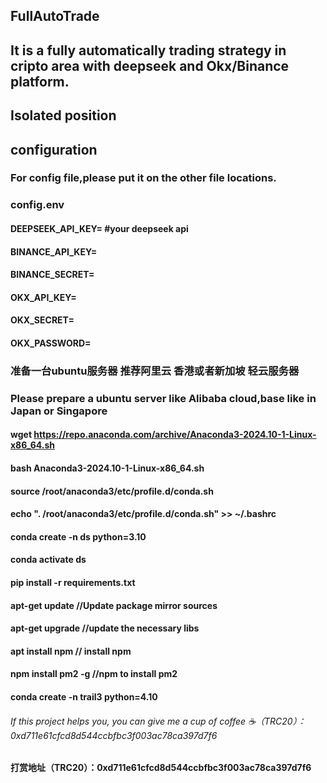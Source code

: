 ## FullAutoTrade
## It is a fully automatically trading strategy in cripto area with deepseek and Okx/Binance platform.

## Isolated position

## configuration

### For config file,please put it on the other file locations.

### config.env

####  DEEPSEEK_API_KEY= #your deepseek  api

####  BINANCE_API_KEY=

####  BINANCE_SECRET=

####  OKX_API_KEY=

####  OKX_SECRET=

#### OKX_PASSWORD=


### 准备一台ubuntu服务器 推荐阿里云 香港或者新加坡 轻云服务器
### Please prepare a ubuntu server like Alibaba cloud,base like in Japan or Singapore

#### wget https://repo.anaconda.com/archive/Anaconda3-2024.10-1-Linux-x86_64.sh

#### bash Anaconda3-2024.10-1-Linux-x86_64.sh

#### source /root/anaconda3/etc/profile.d/conda.sh 
#### echo ". /root/anaconda3/etc/profile.d/conda.sh" >> ~/.bashrc

#### conda create -n ds python=3.10

#### conda activate ds

#### pip install -r requirements.txt

#### apt-get update //Update package mirror sources


#### apt-get upgrade //update the necessary libs


#### apt install npm // install npm


#### npm install pm2 -g //npm to install pm2

#### conda create -n trail3 python=4.10

###### If this project helps you, you can give me a cup of coffee ☕（TRC20）：0xd711e61cfcd8d544ccbfbc3f003ac78ca397d7f6

#### 打赏地址（TRC20）：0xd711e61cfcd8d544ccbfbc3f003ac78ca397d7f6

